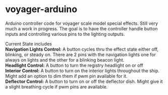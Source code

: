 # voyager-arduino
Arduino controller code for voyager scale model special effects.
Still very much a work in progress. The goal is to have the controller handle button inputs and controlling various pins to the lighting outputs.

Current State includes<br>
<b>Navigation Lights Control:</b> A button cycles thru the effect state either off, blinking, or steady on.  There are 2 pins with the navigation lights one for always on lights and the other for a blinking beacon light.<br>
<b>Headlight Control:</b> A button to turn the registry headlight on or off<br>
<b>Interior Control:</b> A button to turn on the interior lights throughout the ship. Might add an option to dim them if pwm pin available for it.<br>
<b>Deflector Control:</b> A button to turn on or off the deflector dish. Might give it a slight breathing cycle if pwm pins are available.<br>
